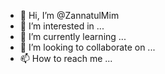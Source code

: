 - 👋 Hi, I’m @ZannatulMim
- 👀 I’m interested in ...
- 🌱 I’m currently learning ...
- 💞️ I’m looking to collaborate on ...
- 📫 How to reach me ...

<!---
ZannatulMim/ZannatulMim is a ✨ special ✨ repository because its `README.md` (this file) appears on your GitHub profile.
You can click the Preview link to take a look at your changes.
--->
